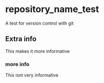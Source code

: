 # repository_name_test
A test for version control with git

## Extra info
This makes it more informative

### more info
This isnt very informative